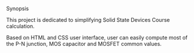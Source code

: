 Synopsis

This project is dedicated to simplifying Solid State Devices Course calculation.

Based on HTML and CSS user interface, user can easily compute most of the P-N junction, MOS capacitor and MOSFET common values. 